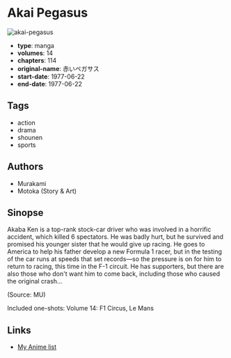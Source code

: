 # Akai Pegasus

![akai-pegasus](https://cdn.myanimelist.net/images/manga/3/194453.jpg)

-   **type**: manga
-   **volumes**: 14
-   **chapters**: 114
-   **original-name**: 赤いペガサス
-   **start-date**: 1977-06-22
-   **end-date**: 1977-06-22

## Tags

-   action
-   drama
-   shounen
-   sports

## Authors

-   Murakami
-   Motoka (Story & Art)

## Sinopse

Akaba Ken is a top-rank stock-car driver who was involved in a horrific accident, which killed 6 spectators. He was badly hurt, but he survived and promised his younger sister that he would give up racing. He goes to America to help his father develop a new Formula 1 racer, but in the testing of the car runs at speeds that set records—so the pressure is on for him to return to racing, this time in the F-1 circuit. He has supporters, but there are also those who don't want him to come back, including those who caused the original crash…

(Source: MU)

Included one-shots:
Volume 14: F1 Circus, Le Mans

## Links

-   [My Anime list](https://myanimelist.net/manga/28491/Akai_Pegasus)
